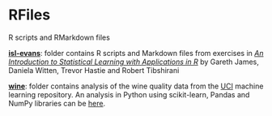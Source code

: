 # RFiles
R scripts and RMarkdown files

[**isl-evans**](https://github.com/sunnykan/RFiles/tree/master/isl-evans):
folder contains R scripts and Markdown files from exercises in [_An Introduction to Statistical Learning with 
Applications in R_](https://www.statlearning.com/) by Gareth James, Daniela Witten, Trevor Hastie and Robert Tibshirani

[**wine**](https://github.com/sunnykan/RFiles/tree/master/wine):
folder contains analysis of the wine quality data from the [UCI](https://archive.ics.uci.edu/ml/datasets/Wine+Quality) machine learning repository. An analysis in Python using scikit-learn, Pandas and NumPy libraries can be [here](https://nbviewer.jupyter.org/github/sunnykan/pythonFiles/blob/master/misc/wine/wine-v4.ipynb).
